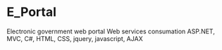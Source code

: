 # E_Portal
Electronic government web portal
Web services consumation
ASP.NET, MVC, C#, HTML, CSS, jquery, javascript, AJAX
